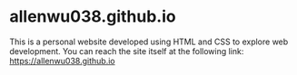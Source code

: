 # allenwu038.github.io

This is a personal website developed using HTML and CSS to explore web development. You can reach the site itself at the following link: https://allenwu038.github.io
